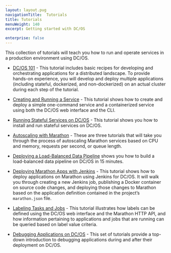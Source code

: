 ```yaml
---
layout: layout.pug
navigationTitle:  Tutorials
title: Tutorials
menuWeight: 140
excerpt: Getting started with DC/OS 

enterprise: false
---
```


This collection of tutorials will teach you how to run and operate services in a production environment using DC/OS.

- [DC/OS 101](/dcos/1.11/tutorials/dcos-101/) - This tutorial includes basic recipes for developing and orchestrating applications for a distributed landscape. To provide hands-on experience, you will develop and deploy multiple applications (including stateful, dockerized, and non-dockerized) on an actual cluster during each step of the tutorial. 
- [Creating and Running a Service](/dcos/1.11/tutorials/create-service/) - This tutorial shows how to create and deploy a simple one-command service and a containerized service using both the DC/OS web interface and the CLI.

- [Running Stateful Services on DC/OS](/dcos/1.11/tutorials/stateful-services/) - This tutorial shows you how to install and run stateful services on DC/OS.
- [Autoscaling with Marathon](/dcos/1.11/tutorials/autoscaling/) - These are three tutorials that will take you through the process of autoscaling Marathon services based on CPU and memory, requests per second, or queue length.
- [Deploying a Load-Balanced Data Pipeline](/dcos/1.11/tutorials/iot_pipeline/) shows you how to build a load-balanced data pipeline on DC/OS in 15 minutes.
- [Deploying Marathon Apps with Jenkins](/dcos/1.11/tutorials/deploy-on-marathon/) - This tutorial shows how to deploy applications on Marathon using Jenkins for DC/OS. It will walk you through creating a new Jenkins job, publishing a Docker container on source code changes, and deploying those changes to Marathon based on the application definition contained in the project’s `marathon.json` file.
- [Labeling Tasks and Jobs](/dcos/1.11/tutorials/task-labels/) - This tutorial illustrates how labels can be defined using the DC/OS web interface and the Marathon HTTP API, and how information pertaining to applications and jobs that are running can be queried based on label value criteria. 
- [Debugging Applications on DC/OS](/dcos/1.11/tutorials/dcos-debug/) - This set of tutorials provide a top-down introduction to debugging applications during and after their deployment on DC/OS.
